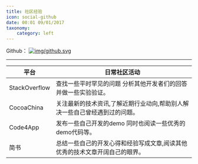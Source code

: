 ```yaml
---
title: 社区经验
icon: social-github
date: 00:01 09/01/2017 
taxonomy:
    category: left
---
```


Github：
[![img/github.svg](http://www.lee1994.com:8080/user/themes/leeresume/img/github.svg)](https://github.com/lixiang1994)

----

| 平台    | 日常社区活动                                   |
| ----- | ---------------------------------------- |
| StackOverflow | 查找一些平时罕见的问题 分析其他开发者们的回答 并做一些实验验证。 |
| CocoaChina    | 关注最新的技术资讯,了解近期行业动向,帮助别人解决一些自己曾经遇到过的问题。 |
| Code4App    | 发布一些自己开发的demo 同时也阅读一些优秀的demo代码等。 |
| 简书    | 总结一些自己的开发心得和经验写成文章,阅读其他优秀的技术文章开阔自己的眼界。 |

